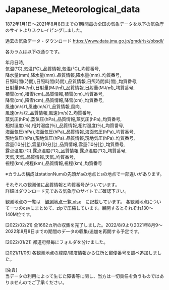 # Japanese_Meteorological_data



1872年1月1日～2021年8月8日までの1時間毎の全国の気象データを以下の気象庁のサイトよりスクレイピングしました。

過去の気象データ・ダウンロード
https://www.data.jma.go.jp/gmd/risk/obsdl/

各カラムは以下の通りです。

年月日時,  
気温(℃),気温(℃)_品質情報,気温(℃)_均質番号,  
降水量(mm),降水量(mm)_品質情報,降水量(mm)_均質番号,  
日照時間(時間),日照時間(時間)_品質情報,日照時間(時間)_均質番号,  
日射量(MJ/㎡),日射量(MJ/㎡)_品質情報,日射量(MJ/㎡)_均質番号,  
積雪(cm),積雪(cm)_品質情報,積雪(cm)_均質番号,  
降雪(cm),降雪(cm)_品質情報,降雪(cm)_均質番号,  
風速(m/s)1,風速(m/s)1_品質情報,風向,  
風速(m/s)2_品質情報,風速(m/s)2_均質番号,  
蒸気圧(hPa),蒸気圧(hPa)_品質情報,蒸気圧(hPa)_均質番号,  
相対湿度(％),相対湿度(％)_品質情報,相対湿度(％)_均質番号,  
海面気圧(hPa),海面気圧(hPa)_品質情報,海面気圧(hPa)_均質番号,  
現地気圧(hPa),現地気圧(hPa)_品質情報,現地気圧(hPa)_均質番号,  
雲量(10分比),雲量(10分比)_品質情報,雲量(10分比)_均質番号,  
露点温度(℃),露点温度(℃)_品質情報,露点温度(℃)_均質番号,  
天気,天気_品質情報,天気_均質番号,  
視程(km),視程(km)_品質情報,視程(km)_均質番号  

※カラムの構成はstationNumの先頭がaの地点とsの地点で一部違いがあります。

それぞれの観測値に品質情報と均質番号がついています。  
詳細はダウンロード元である気象庁のサイトでご確認下さい。


観測地点の一覧は　[観測地点一覧.xlsx](https://github.com/hazigin/Japanese_Meteorological_data/blob/main/%E8%A6%B3%E6%B8%AC%E5%9C%B0%E7%82%B9%E4%B8%80%E8%A6%A7.xlsx)　に記載しています。 各観測地点について一つのcsvにまとめて、zipで圧縮しています。展開するとそれぞれ130～140M位です。

[2022/02/21]
全1662カ所の収集を完了しました。2022/8/9より2021年8月9～2022年8月8日までの期間のデータの収集/追加を再開する予定です。

[2022/01/21]
都道府県毎にフォルダを分けました。
 
[2021/11/06]
各観測地点の緯度/経度情報から住所と郵便番号を調べ追加しました。

[免責]  
当データの利用によって生じた障害等に関し、当方は一切責任を負うものではありませんのでご了承ください。
